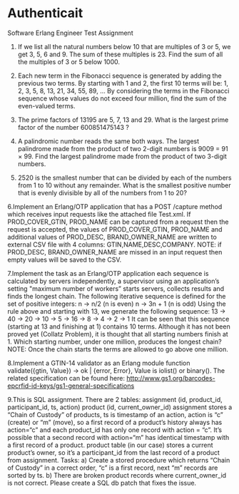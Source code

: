 # Authenticait
Software Erlang Engineer Test Assignment

1. If we list all the natural numbers below 10 that are multiples of 3 or 5, we get 3, 5, 6 and 9.
The sum of these multiples is 23.
Find the sum of all the multiples of 3 or 5 below 1000.

2. Each new term in the Fibonacci sequence is generated by adding the previous two terms.
By starting with 1 and 2, the first 10 terms will be:
1, 2, 3, 5, 8, 13, 21, 34, 55, 89, ...
By considering the terms in the Fibonacci sequence whose values do not exceed four
million, find the sum of the even-valued terms.

3. The prime factors of 13195 are 5, 7, 13 and 29.
What is the largest prime factor of the number 600851475143 ?

4. A palindromic number reads the same both ways. The largest palindrome made from the
product of two 2-digit numbers is 9009 = 91 × 99.
Find the largest palindrome made from the product of two 3-digit numbers.

5. 2520 is the smallest number that can be divided by each of the numbers from 1 to 10
without any remainder.
What is the smallest positive number that is evenly divisible by all of the numbers from 1 to
20?

6.Implement an Erlang/OTP application that has a POST /capture method which receives
input requests like the attached file Test.xml. If PROD_COVER_GTIN, PROD_NAME can be
captured from a request then the request is accepted, the values of
PROD_COVER_GTIN, PROD_NAME and additional values of
PROD_DESC, BRAND_OWNER_NAME are written to external CSV file with 4 columns:
GTIN,NAME,DESC,COMPANY.
NOTE: if PROD_DESC, BRAND_OWNER_NAME are missed in an input request then empty
values will be saved to the CSV.

7.Implement the task as an Erlang/OTP application each sequence is calculated by servers
independently, a supervisor using an application’s setting "maximum number of workers”
starts servers, collects results and finds the longest chain.
The following iterative sequence is defined for the set of positive integers:
n → n/2 (n is even)
n → 3n + 1 (n is odd)
Using the rule above and starting with 13, we generate the following sequence:
13 → 40 → 20 → 10 → 5 → 16 → 8 → 4 → 2 → 1
It can be seen that this sequence (starting at 13 and finishing at 1) contains 10 terms.
Although it has not been proved yet (Collatz Problem), it is thought that all starting
numbers finish at 1.
Which starting number, under one million, produces the longest chain?
NOTE: Once the chain starts the terms are allowed to go above one million.

8.Implement a GTIN-14 validator as an Erlang module function validate({gtin, Value}) -> ok |
{error, Error}, Value is iolist() or binary(). The related specification can be found
here: http://www.gs1.org/barcodes-epcrfid-id-keys/gs1-general-specifications

9.This is SQL assignment. There are 2 tables:
 assignment (id, product_id, participant_id, ts, action)
 product (id, current_owner_id)
assignment stores a “Chain of Custody” of products, ts is timestamp of an action, action is
“c” (create) or “m” (move), so a first record of a product’s history always has action=“c” and
each product_id has only one record with action = “c”. It’s possible that a second record
with action=“m” has identical timestamp with a first record of a product.
product table (in our case) stores a current product’s owner, so it’s a participant_id from
the last record of a product from assignment.
Tasks:
a) Create a stored procedure which returns “Chain of Custody” in a correct order, “c” is a
first record, next “m” records are sorted by ts.
b) There are broken product records where current_owner_id is not correct. Please create
a SQL db patch that fixes the issue.
